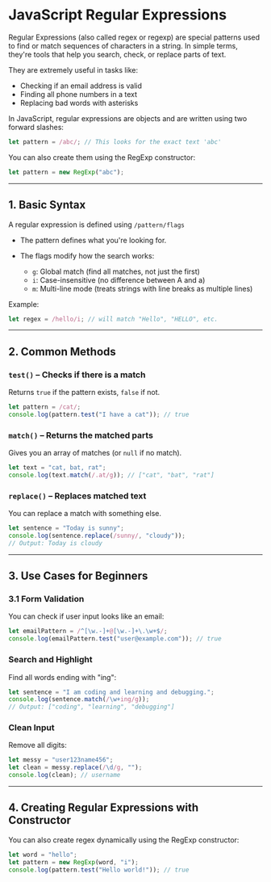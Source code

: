 # JavaScript Regular Expressions

Regular Expressions (also called regex or regexp) are special patterns used to find or match sequences of characters in a string. In simple terms, they're tools that help you search, check, or replace parts of text.

They are extremely useful in tasks like:

* Checking if an email address is valid
* Finding all phone numbers in a text
* Replacing bad words with asterisks

In JavaScript, regular expressions are objects and are written using two forward slashes:

```js
let pattern = /abc/; // This looks for the exact text 'abc'
```

You can also create them using the RegExp constructor:

```js
let pattern = new RegExp("abc");
```

---

## 1. Basic Syntax

A regular expression is defined using `/pattern/flags`

* The pattern defines what you're looking for.
* The flags modify how the search works:

  * `g`: Global match (find all matches, not just the first)
  * `i`: Case-insensitive (no difference between A and a)
  * `m`: Multi-line mode (treats strings with line breaks as multiple lines)

Example:

```js
let regex = /hello/i; // will match "Hello", "HELLO", etc.
```

---

## 2. Common Methods

### `test()` – Checks if there is a match

Returns `true` if the pattern exists, `false` if not.

```js
let pattern = /cat/;
console.log(pattern.test("I have a cat")); // true
```

### `match()` – Returns the matched parts

Gives you an array of matches (or `null` if no match).

```js
let text = "cat, bat, rat";
console.log(text.match(/.at/g)); // ["cat", "bat", "rat"]
```

### `replace()` – Replaces matched text

You can replace a match with something else.

```js
let sentence = "Today is sunny";
console.log(sentence.replace(/sunny/, "cloudy"));
// Output: Today is cloudy
```

---

## 3. Use Cases for Beginners

### 3.1 Form Validation

You can check if user input looks like an email:

```js
let emailPattern = /^[\w.-]+@[\w.-]+\.\w+$/;
console.log(emailPattern.test("user@example.com")); // true
```

### Search and Highlight

Find all words ending with "ing":

```js
let sentence = "I am coding and learning and debugging.";
console.log(sentence.match(/\w+ing/g));
// Output: ["coding", "learning", "debugging"]
```

### Clean Input

Remove all digits:

```js
let messy = "user123name456";
let clean = messy.replace(/\d/g, "");
console.log(clean); // username
```

---

## 4. Creating Regular Expressions with Constructor

You can also create regex dynamically using the RegExp constructor:

```js
let word = "hello";
let pattern = new RegExp(word, "i");
console.log(pattern.test("Hello world!")); // true
```
